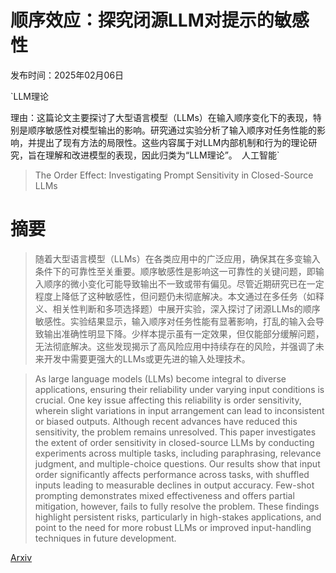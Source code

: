 # 顺序效应：探究闭源LLM对提示的敏感性

发布时间：2025年02月06日

`LLM理论

理由：这篇论文主要探讨了大型语言模型（LLMs）在输入顺序变化下的表现，特别是顺序敏感性对模型输出的影响。研究通过实验分析了输入顺序对任务性能的影响，并提出了现有方法的局限性。这些内容属于对LLM内部机制和行为的理论研究，旨在理解和改进模型的表现，因此归类为“LLM理论”。` `人工智能`

> The Order Effect: Investigating Prompt Sensitivity in Closed-Source LLMs

# 摘要

> 随着大型语言模型（LLMs）在各类应用中的广泛应用，确保其在多变输入条件下的可靠性至关重要。顺序敏感性是影响这一可靠性的关键问题，即输入顺序的微小变化可能导致输出不一致或带有偏见。尽管近期研究已在一定程度上降低了这种敏感性，但问题仍未彻底解决。本文通过在多任务（如释义、相关性判断和多项选择题）中展开实验，深入探讨了闭源LLMs的顺序敏感性。实验结果显示，输入顺序对任务性能有显著影响，打乱的输入会导致输出准确性明显下降。少样本提示虽有一定效果，但仅能部分缓解问题，无法彻底解决。这些发现揭示了高风险应用中持续存在的风险，并强调了未来开发中需要更强大的LLMs或更先进的输入处理技术。

> As large language models (LLMs) become integral to diverse applications, ensuring their reliability under varying input conditions is crucial. One key issue affecting this reliability is order sensitivity, wherein slight variations in input arrangement can lead to inconsistent or biased outputs. Although recent advances have reduced this sensitivity, the problem remains unresolved. This paper investigates the extent of order sensitivity in closed-source LLMs by conducting experiments across multiple tasks, including paraphrasing, relevance judgment, and multiple-choice questions. Our results show that input order significantly affects performance across tasks, with shuffled inputs leading to measurable declines in output accuracy. Few-shot prompting demonstrates mixed effectiveness and offers partial mitigation, however, fails to fully resolve the problem. These findings highlight persistent risks, particularly in high-stakes applications, and point to the need for more robust LLMs or improved input-handling techniques in future development.

[Arxiv](https://arxiv.org/abs/2502.04134)